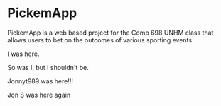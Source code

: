 PickemApp
==========

PickemApp is a web based project for the Comp 698 UNHM class that allows users to bet on the outcomes of various sporting events. 

I was here.

So was I, but I shouldn't be.

Jonnyt989 was here!!!

Jon S was here again